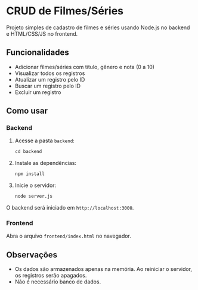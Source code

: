 # CRUD de Filmes/Séries

Projeto simples de cadastro de filmes e séries usando Node.js no backend e HTML/CSS/JS no frontend.

## Funcionalidades

- Adicionar filmes/séries com título, gênero e nota (0 a 10)
- Visualizar todos os registros
- Atualizar um registro pelo ID
- Buscar um registro pelo ID
- Excluir um registro

## Como usar

### Backend

1. Acesse a pasta `backend`:

   ```md
   cd backend
   ```

2. Instale as dependências:

   ```md
   npm install
   ```

3. Inicie o servidor:

   ```md
   node server.js
   ```

O backend será iniciado em `http://localhost:3000`.

### Frontend

Abra o arquivo `frontend/index.html` no navegador.

## Observações

- Os dados são armazenados apenas na memória. Ao reiniciar o servidor, os registros serão apagados.
- Não é necessário banco de dados.
